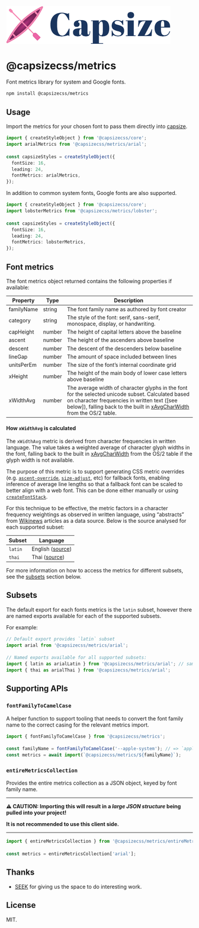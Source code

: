 <img src="https://raw.githubusercontent.com/seek-oss/capsize/HEAD/images/capsize-header.png" alt="Capsize" title="Capsize" width="443px" />
<br/>

# @capsizecss/metrics

Font metrics library for system and Google fonts.

```bash
npm install @capsizecss/metrics
```

## Usage

Import the metrics for your chosen font to pass them directly into [capsize](../core/README.md#createstyleobject).

```ts
import { createStyleObject } from '@capsizecss/core';
import arialMetrics from '@capsizecss/metrics/arial';

const capsizeStyles = createStyleObject({
  fontSize: 16,
  leading: 24,
  fontMetrics: arialMetrics,
});
```

In addition to common system fonts, Google fonts are also supported.

```ts
import { createStyleObject } from '@capsizecss/core';
import lobsterMetrics from '@capsizecss/metrics/lobster';

const capsizeStyles = createStyleObject({
  fontSize: 16,
  leading: 24,
  fontMetrics: lobsterMetrics,
});
```

## Font metrics

The font metrics object returned contains the following properties if available:

| Property   | Type   | Description                                                                                                                                                                                                                   |
| ---------- | ------ | ----------------------------------------------------------------------------------------------------------------------------------------------------------------------------------------------------------------------------- |
| familyName | string | The font family name as authored by font creator                                                                                                                                                                              |
| category   | string | The style of the font: serif, sans-serif, monospace, display, or handwriting.                                                                                                                                                 |
| capHeight  | number | The height of capital letters above the baseline                                                                                                                                                                              |
| ascent     | number | The height of the ascenders above baseline                                                                                                                                                                                    |
| descent    | number | The descent of the descenders below baseline                                                                                                                                                                                  |
| lineGap    | number | The amount of space included between lines                                                                                                                                                                                    |
| unitsPerEm | number | The size of the font’s internal coordinate grid                                                                                                                                                                               |
| xHeight    | number | The height of the main body of lower case letters above baseline                                                                                                                                                              |
| xWidthAvg  | number | The average width of character glyphs in the font for the selected unicode subset. Calculated based on character frequencies in written text ([see below]), falling back to the built in [xAvgCharWidth] from the OS/2 table. |

#### How `xWidthAvg` is calculated

The `xWidthAvg` metric is derived from character frequencies in written language.
The value takes a weighted average of character glyph widths in the font, falling back to the built in [xAvgCharWidth] from the OS/2 table if the glyph width is not available.

The purpose of this metric is to support generating CSS metric overrides (e.g. [`ascent-override`], [`size-adjust`], etc) for fallback fonts, enabling inference of average line lengths so that a fallback font can be scaled to better align with a web font. This can be done either manually or using [`createFontStack`].

For this technique to be effective, the metric factors in a character frequency weightings as observed in written language, using “abstracts” from [Wikinews] articles as a data source.
Below is the source analysed for each supported subset:

| Subset  | Language                                     |
| ------- | -------------------------------------------- |
| `latin` | English ([source](https://en.wikinews.org/)) |
| `thai`  | Thai ([source](https://th.wikinews.org/))    |

For more information on how to access the metrics for different subsets, see the [subsets](#subsets) section below.

[xavgcharwidth]: https://learn.microsoft.com/en-us/typography/opentype/spec/os2#xavgcharwidth
[`ascent-override`]: https://developer.mozilla.org/en-US/docs/Web/CSS/@font-face/ascent-override
[`size-adjust`]: https://developer.mozilla.org/en-US/docs/Web/CSS/@font-face/size-adjust
[`createfontstack`]: ../core/README.md#createfontstack
[wikinews]: https://www.wikinews.org/

## Subsets

The default export for each fonts metrics is the `latin` subset, however there are named exports available for each of the supported subsets.

For example:

```ts
// Default export provides `latin` subset
import arial from '@capsizecss/metrics/arial';

// Named exports available for all supported subsets:
import { latin as arialLatin } from '@capsizecss/metrics/arial'; // same as default above
import { thai as arialThai } from '@capsizecss/metrics/arial';
```

## Supporting APIs

### `fontFamilyToCamelCase`

A helper function to support tooling that needs to convert the font family name to the correct casing for the relevant metrics import.

```ts
import { fontFamilyToCamelCase } from '@capsizecss/metrics';

const familyName = fontFamilyToCamelCase('--apple-system'); // => `appleSystem`
const metrics = await import(`@capsizecss/metrics/${familyName}`);
```

### `entireMetricsCollection`

Provides the entire metrics collection as a JSON object, keyed by font family name.

---

**⚠️ CAUTION: Importing this will result in a _large JSON structure_ being pulled into your project!**

**It is not recommended to use this client side.**

---

```ts
import { entireMetricsCollection } from '@capsizecss/metrics/entireMetricsCollection';

const metrics = entireMetricsCollection['arial'];
```

## Thanks

- [SEEK](https://www.seek.com.au) for giving us the space to do interesting work.

## License

MIT.
